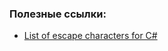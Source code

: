 ### Полезные ссылки:  
- [List of escape characters for C#](./MSSQL/SSIS/Upload_ZIP_by_SCP_SFTP/escape_characters.md)  

